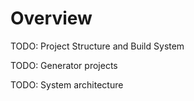 # Overview

TODO: Project Structure and Build System

TODO: Generator projects

<!--
## Why Generators

The decision to use generator projects comes down to the following

1. There are multiple versions of Control Board with multiple chips. Using generators to create chip-specific initialization code reduces the chip-specific parts of the firmware that must be written / maintained.

2. The generators are often required to use the manufacturer's HAL (or make using the HAL much easier). Use of the manufacturer's HAL / libraries reduces development time and makes maintenance easier (especially for those less familiar with the codebase).

3. Having a GUI tool (which these generators usually are) to configure the system is an easy way to quickly understand the architecture of the system (clocks, peripheral use, pinout, etc).
-->

TODO: System architecture
